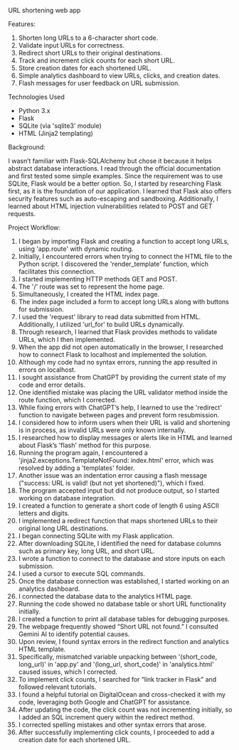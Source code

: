 URL shortening web app

Features:
1.  Shorten long URLs to a 6-character short code.
2.  Validate input URLs for correctness.
3.  Redirect short URLs to their original destinations.
4.  Track and increment click counts for each short URL.
5.  Store creation dates for each shortened URL.
6.  Simple analytics dashboard to view URLs, clicks, and creation dates.
7.  Flash messages for user feedback on URL submission.

Technologies Used

- Python 3.x
- Flask
- SQLite (via 'sqlite3' module)
- HTML (Jinja2 templating)


Background:

I wasn’t familiar with Flask-SQLAlchemy but chose it because it helps abstract database interactions.
I read through the official documentation and first tested some simple examples.
Since the requirement was to use SQLite, Flask would be a better option.
So, I started by researching Flask first, as it is the foundation of our application.
I learned that Flask also offers security features such as auto-escaping and sandboxing.
Additionally, I learned about HTML injection vulnerabilities related to POST and GET requests.


Project Workflow:

1. I began by importing Flask and creating a function to accept long URLs, using 'app.route' with dynamic routing.
2. Initially, I encountered errors when trying to connect the HTML file to the Python script. I discovered the 'render_template' function, which facilitates this connection.
3. I started implementing HTTP methods GET and POST.
4. The '/' route was set to represent the home page.
5. Simultaneously, I created the HTML index page.
6. The index page included a form to accept long URLs along with buttons for submission.
7. I used the 'request' library to read data submitted from HTML. Additionally, I utilized 'url_for' to build URLs dynamically.
8. Through research, I learned that Flask provides methods to validate URLs, which I then implemented.
9. When the app did not open automatically in the browser, I researched how to connect Flask to localhost and implemented the solution.
10. Although my code had no syntax errors, running the app resulted in errors on localhost.
11. I sought assistance from ChatGPT by providing the current state of my code and error details.
12. One identified mistake was placing the URL validator method inside the route function, which I corrected.
13. While fixing errors with ChatGPT’s help, I learned to use the 'redirect' function to navigate between pages and prevent form resubmission.
14. I considered how to inform users when their URL is valid and shortening is in process, as invalid URLs were only known internally.
15. I researched how to display messages or alerts like in HTML and learned about Flask’s 'flash' method for this purpose.
16. Running the program again, I encountered a 'jinja2.exceptions.TemplateNotFound: index.html'  error, which was resolved by adding a 'templates' folder.
17. Another issue was an indentation error causing a flash message ("success: URL is valid! (but not yet shortened)"), which I fixed.
18. The program accepted input but did not produce output, so I started working on database integration.
19. I created a function to generate a short code of length 6 using ASCII letters and digits.
20. I implemented a redirect function that maps shortened URLs to their original long URL destinations.
21. I began connecting SQLite with my Flask application.
22. After downloading SQLite, I identified the need for database columns such as primary key, long URL, and short URL.
23. I wrote a function to connect to the database and store inputs on each submission.
24. I used a cursor to execute SQL commands.
25. Once the database connection was established, I started working on an analytics dashboard.
26. I connected the database data to the analytics HTML page.
27. Running the code showed no database table or short URL functionality initially.
28. I created a function to print all database tables for debugging purposes.
29. The webpage frequently showed “Short URL not found.” I consulted Gemini AI to identify potential causes.
30. Upon review, I found syntax errors in the redirect function and analytics HTML template.
31. Specifically, mismatched variable unpacking between '(short_code, long_url)' in 'app.py' and '(long_url, short_code)' in 'analytics.html' caused issues, which I corrected.
32. To implement click counts, I searched for “link tracker in Flask” and followed relevant tutorials.
33. I found a helpful tutorial on DigitalOcean and cross-checked it with my code, leveraging both Google and ChatGPT for assistance.
34. After updating the code, the click count was not incrementing initially, so I added an SQL increment query within the redirect method.
35. I corrected spelling mistakes and other syntax errors that arose.
36. After successfully implementing click counts, I proceeded to add a creation date for each shortened URL.
